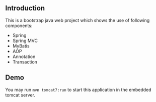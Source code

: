 ## Introduction

This is a bootstrap java web project which shows the use of following components:

* Spring
* Spring MVC
* MyBatis
* AOP
* Annotation
* Transaction


## Demo
You may run `mvn tomcat7:run` to start this application in the embedded tomcat server.



